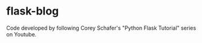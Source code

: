 # flask-blog
Code developed by following Corey Schafer's "Python Flask Tutorial" series on Youtube.
